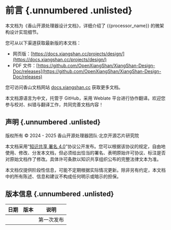 # 前言 {.unnumbered .unlisted}

本文档为《香山开源处理器设计文档》，详细介绍了 {{processor_name}} 的微架构设计实现细节。

您可从以下渠道获取最新版的本文档：

* 网页版：[https://docs.xiangshan.cc/projects/design/](https://docs.xiangshan.cc/projects/design/)
* PDF 文件：[https://github.com/OpenXiangShan/XiangShan-Design-Doc/releases](https://github.com/OpenXiangShan/XiangShan-Design-Doc/releases)

您可访问香山文档网站 [docs.xiangshan.cc](https://docs.xiangshan.cc/) 获取更多文档。

本文档源语言为中文，托管于 GitHub，采用 Weblate 平台进行协作翻译。欢迎您参与校对、纠错与翻译工作，共同完善文档内容！

## 声明 {.unnumbered .unlisted}

版权所有 © 2024 - 2025 香山开源处理器团队·北京开源芯片研究院

本文档采用“[知识共享 署名 4.0](https://creativecommons.org/licenses/by/4.0/deed.zh-hans)”协议公开发布。您可以根据该协议的规定，自由地使用、修改、分发本文档，但必须给出恰当的署名、表明原始许可协议、标注是否对原始文档作了修改。具体许可条款以知识共享组织公布的完整法律文本为准。

本文档仅提供阶段性信息，可能不定期根据实际情况更新。除非另有约定，本文档中的所有陈述、信息和建议不构成任何明示或暗示的担保。

## 版本信息 {.unnumbered .unlisted}

| 日期 | 版本 | 说明       |
| ---- | ---- | ---------- |
|      |      | 第一次发布 |
